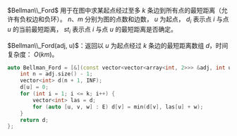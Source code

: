 $Bellman\\_Ford$ 用于在图中求某起点经过至多 $k$ 条边到所有点的最短距离（允许有负权边和负环）。 
$n、m$ 分别为图的点数和边数， $u$ 为起点， $d_i$ 表示点 $i$ 与点 $u$ 的当前最短距离， $st_i$ 表示点 $i$ 与点 $u$ 的最短距离是否确定。

$Bellman\\_Ford(adj, u)$：返回以 $u$ 为起点经过 $k$ 条边的最短距离数组 $d$，时间复杂度： $O(km)$。

```c++
auto Bellman_Ford = [&](const vector<vector<array<int, 2>>> &adj, int u)->vector<int> {
    int n = adj.size() - 1;
    vector<int> d(n + 1, INF);
    d[u] = 0;
    for (int i = 1; i <= k; i++) {
        vector<int> las = d;
        for (auto [u, v, w] : E) d[v] = min(d[v], las[u] + w);
    }
    return d;
};
```
